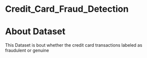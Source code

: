 # Credit_Card_Fraud_Detection
# About Dataset

 This Dataset is bout whether the credit card transactions labeled as fraudulent or genuine
